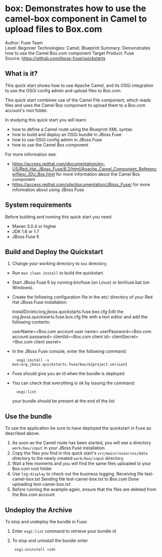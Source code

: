 box: Demonstrates how to use the camel-box component in Camel to upload files to Box.com
======================================================
Author: Fuse Team  
Level: Beginner
Technologies: Camel, Blueprint
Summary: Demonstrates how to use the Camel Box.com component
Target Product: Fuse  
Source: <https://github.com/jboss-fuse/quickstarts>



What is it?
-----------

This quick start shows how to use Apache Camel, and its OSGi integration to use the OSGi config admin and upload files to Box.com.

This quick start combines use of the Camel File component, which reads files and uses the Camel Box component to upload them to a Box.com account's root folder.

In studying this quick start you will learn:

* how to define a Camel route using the Blueprint XML syntax
* how to build and deploy an OSGi bundle in JBoss Fuse
* how to use OSGi config admin in JBoss Fuse
* how to use the Camel Box component

For more information see:

* https://access.redhat.com/documentation/en-US/Red_Hat_JBoss_Fuse/6.2/html/Apache_Camel_Component_Reference/files/_IDU_Box.html for more information about the Camel Box component
* https://access.redhat.com/site/documentation/JBoss_Fuse/ for more information about using JBoss Fuse

System requirements
-------------------

Before building and running this quick start you need:

* Maven 3.0.4 or higher
* JDK 1.6 or 1.7
* JBoss Fuse 6

Build and Deploy the Quickstart
-------------------------

1. Change your working directory to `box` directory.
* Run `mvn clean install` to build the quickstart.
* Start JBoss Fuse 6 by running bin/fuse (on Linux) or bin\fuse.bat (on Windows).
* Create the following configuration file in the etc/ directory of your Red Hat JBoss Fuse installation:

  InstallDir/etc/org.jboss.quickstarts.fuse.box.cfg
  Edit the org.jboss.quickstarts.fuse.box.cfg file with a text editor and add the following contents:

  userName=<Box.com account user name>
  userPassword=<Box.com account password>
  clientId=<Box.com client id>
  clientSecret=<Box.com client secret>

* In the JBoss Fuse console, enter the following command:

        osgi:install -s mvn:org.jboss.quickstarts.fuse/box/${project.version}

* Fuse should give you an id when the bundle is deployed

* You can check that everything is ok by issuing  the command:

        osgi:list
   your bundle should be present at the end of the list


Use the bundle
---------------------

To use the application be sure to have deployed the quickstart in Fuse as described above. 

1. As soon as the Camel route has been started, you will see a directory `work/box/input` in your JBoss Fuse installation.
2. Copy the files you find in this quick start's `src/main/resources/data` directory to the newly created `work/box/input`
directory.
3. Wait a few moments and you will find the same files uploaded to your Box.com root folder
4. Use `log:display` to check out the business logging.
        Receiving file test-camel-box.txt
        Sending file test-camel-box.txt to Box.com
        Done uploading test-camel-box.txt
5. Before running the example again, ensure that the files are deleted from the Box.com account

Undeploy the Archive
--------------------

To stop and undeploy the bundle in Fuse:

1. Enter `osgi:list` command to retrieve your bundle id
2. To stop and uninstall the bundle enter

        osgi:uninstall <id>
